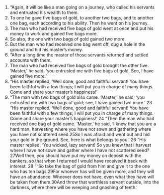 1.  “Again, it will be like a man going on a journey, who called his servants and entrusted his wealth to them.
2. To one he gave five bags of gold, to another two bags, and to another one bag, each according to his ability. Then he went on his journey.
3. The man who had received five bags of gold went at once and put his money to work and gained five bags more.
4. So also, the one with two bags of gold gained two more.
5. But the man who had received one bag went off, dug a hole in the ground and hid his master’s money.
6.  “After a long time the master of those servants returned and settled accounts with them.
7. The man who had received five bags of gold brought the other five. ‘Master,’ he said, ‘you entrusted me with five bags of gold. See, I have gained five more.’
8.  “His master replied, ‘Well done, good and faithful servant! You have been faithful with a few things; I will put you in charge of many things. Come and share your master’s happiness!’
9.  “The man with two bags of gold also came. ‘Master,’ he said, ‘you entrusted me with two bags of gold; see, I have gained two more.’
23 “His master replied, ‘Well done, good and faithful servant! You have been faithful with a few things; I will put you in charge of many things. Come and share your master’s happiness!’
24 “Then the man who had received one bag of gold came. ‘Master,’ he said, ‘I knew that you are a hard man, harvesting where you have not sown and gathering where you have not scattered seed.25So I was afraid and went out and hid your gold in the ground. See, here is what belongs to you.’
26 “His master replied, ‘You wicked, lazy servant! So you knew that I harvest where I have not sown and gather where I have not scattered seed?27Well then, you should have put my money on deposit with the bankers, so that when I returned I would have received it back with interest.
28 “ ‘So take the bag of gold from him and give it to the one who has ten bags.29For whoever has will be given more, and they will have an abundance. Whoever does not have, even what they have will be taken from them.30And throw that worthless servant outside, into the darkness, where there will be weeping and gnashing of teeth.’
